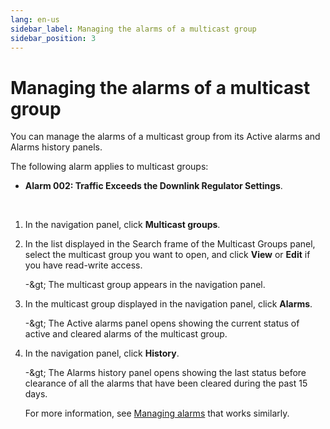 ```yaml
---
lang: en-us
sidebar_label: Managing the alarms of a multicast group
sidebar_position: 3
---
```


# Managing the alarms of a multicast group

You can manage the alarms of a multicast group from its Active alarms
and Alarms history panels.

The following alarm applies to multicast groups:

- **Alarm 002: Traffic Exceeds the Downlink Regulator Settings**.

&nbsp;

1.  In the navigation panel, click **Multicast groups**.

2.  In the list displayed in the Search frame of the Multicast Groups
    panel, select the multicast group you want to open, and click
    **View** or **Edit** if you have read-write access.

    -\&gt; The multicast group appears in the navigation panel.

3.  In the multicast group displayed in the navigation panel, click
    **Alarms**.

    -\&gt; The Active alarms panel opens showing the current status of
    active and cleared alarms of the multicast group.

4.  In the navigation panel, click **History**.

    -\&gt; The Alarms history panel opens showing the last status before
    clearance of all the alarms that have been cleared during the past
    15 days.

    For more information, see [Managing alarms](../../manage-device-alarms/index.md) that works similarly.
